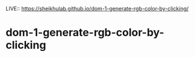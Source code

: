 LIVE::   https://sheikhulab.github.io/dom-1-generate-rgb-color-by-clicking/


# dom-1-generate-rgb-color-by-clicking

